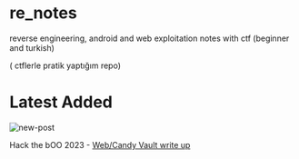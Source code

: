 # re_notes
reverse engineering, android and web exploitation notes with ctf (beginner and turkish)

( ctflerle pratik yaptığım repo)

# Latest Added 


![new-post](https://github.com/arzuozkan/re_notes/assets/48025290/d5f51b9f-ec2f-438b-8f32-fc704adf4587)

Hack the bOO 2023 - [Web/Candy Vault write up](https://github.com/arzuozkan/re_notes/blob/master/web%20exploitation/htb/CandyVault%20-%20Hack%20the%20Boo%20Practice%202023.md)
